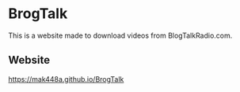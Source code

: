 # BrogTalk
This is a website made to download videos from BlogTalkRadio.com.

## Website
https://mak448a.github.io/BrogTalk

